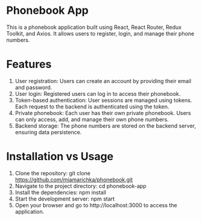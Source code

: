 # Phonebook App

This is a phonebook application built using React, React Router, Redux Toolkit, and Axios. It allows users to register, login, and manage their phone numbers.

# Features
1. User registration: Users can create an account by providing their email and password.
2. User login: Registered users can log in to access their phonebook.
3. Token-based authentication: User sessions are managed using tokens. Each request to the backend is authenticated using the token.
4. Private phonebook: Each user has their own private phonebook. Users can only access, add, and manage their own phone numbers.
5. Backend storage: The phone numbers are stored on the backend server, ensuring data persistence.

# Installation vs Usage
1. Clone the repository:
git clone https://github.com/miamarichka/phonebook.git
2. Navigate to the project directory:
cd phonebook-app
3. Install the dependencies:
npm install
4. Start the development server:
npm start
5. Open your browser and go to http://localhost:3000 to access the application.
